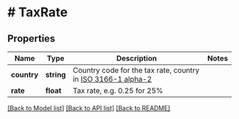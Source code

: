 # # TaxRate

## Properties

Name | Type | Description | Notes
------------ | ------------- | ------------- | -------------
**country** | **string** | Country code for the tax rate, country in [ISO 3166-1 alpha-2](http://en.wikipedia.org/wiki/ISO_3166-1_alpha-2) |
**rate** | **float** | Tax rate, e.g. 0.25 for 25% |

[[Back to Model list]](../../README.md#models) [[Back to API list]](../../README.md#endpoints) [[Back to README]](../../README.md)
